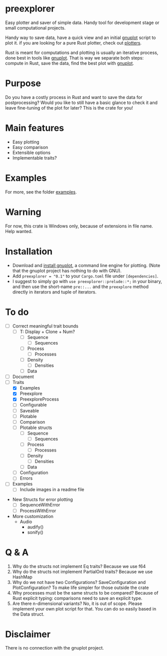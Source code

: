 # preexplorer
Easy plotter and saver of simple data. Handy tool for development stage or small computational projects. 



Handy way to save data, have a quick view and an initial [gnuplot](http://www.gnuplot.info/) script to plot it. 
if you are looking for a pure Rust plotter, check out [plotters](https://crates.io/crates/plotters).



Rust is meant for computations and plotting is usually an iterative process, done best in tools like [gnuplot](http://www.gnuplot.info/). That is way we separate both steps: compute in Rust, save the data, find the best plot with [gnuplot](http://www.gnuplot.info/). 

# Purpose

Do you have a costly process in Rust and want to save the data for postprocessing?
Would you like to still have a basic glance to check it and leave fine-tuning of the plot for later?
This is the crate for you!

# Main features

- Easy plotting
- Easy comparison
- Extensible options
- Implementable traits?

# Examples

For more, see the folder [examples](https://github.com/rasa200/preexplorer/tree/master/examples). 

# Warning

For now, this crate is Windows only, because of extensions in file name. Help wanted.

# Installation

- Download and [install gnuplot](http://www.gnuplot.info/download.html), a command line engine for plotting. (Note that the gnuplot project has nothing to do with GNU).
- Add ``preexplorer = "0.1"`` to your ``Cargo.toml`` file under ``[dependencies]``.
- I suggest to simply go with ``use preexplorer::prelude::*;`` in your binary, and then use the short-name ``pre::...`` and the ``preexplore`` method directly in iterators and tuple of iterators.



# To do 

- [ ] Correct meaningful trait bounds
  - [ ] T: Display + Clone + Num?
    - [ ] Sequence
      - [ ] Sequences
    - [ ] Process
      - [ ] Processes
    - [ ] Density
      - [ ] Densities
    - [ ] Data
- [ ] Document
- [ ] Traits
    - [x] Examples
    - [x] Preexplore
    - [x] PreexploreProcess
    - [ ] Configurable
    - [ ] Saveable
    - [ ] Plotable
    - [ ] Comparison
  - [ ] Plotable structs
    - [ ] Sequence
      - [ ] Sequences
    - [ ] Process
      - [ ] Processes
    - [ ] Density
      - [ ] Densities
    - [ ] Data
  - [ ] Configuration
  - [ ] Errors
  
- [ ] Examples
    - [ ] Include images in a readme file 
- New Structs for error plotting
  - [ ] SequenceWithError 
  - [ ] ProcessWithError
- More customization
  - Audio
    - audify()
    - sonify()

# Q & A

1. Why do the structs not implement Eq traits?
   Because we use f64
2. Why do the structs not implement PartialOrd traits?
   Because we use HashMap
3. Why do we not have two Configurations? SaveConfiguration and PlotConfiguration?
   To make life simpler for those outside the crate
4. Why processes must be the same structs to be compared? 
   Because of Rust explicit typing: comparisons need to save an explicit type. 
5. Are there n-dimensional variants?
   No, it is out of scope. Please implement your own plot script for that. You can do so easily based in the Data struct. 

# Disclaimer

There is no connection with the gnuplot project.

